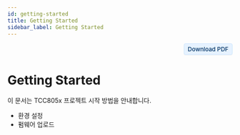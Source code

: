 ```yaml
---
id: getting-started
title: Getting Started
sidebar_label: Getting Started
---
```


<div style="display: flex; justify-content: flex-end; margin-top: 0.5rem; margin-bottom: 1rem;">
  <a
    href="https://telechips-r2-cdn.ye-eun-kang.workers.dev/Android%2013%20SDK-Getting%20Started%20for%20TCC807x%20V0.40%5BA%5D.pdf"
    download
    style="display: inline-block; background-color: #e6f2ff; color: #003366; border: 1px solid #cce6ff; border-radius: 4px; font-size: 13px; font-weight: 500; text-decoration: none; padding: 4px 8px; white-space: nowrap; box-shadow: 0 1px 2px rgba(0,0,0,0.05);"
  >
   Download PDF
  </a>
</div>




# Getting Started

이 문서는 TCC805x 프로젝트 시작 방법을 안내합니다.

- 환경 설정
- 펌웨어 업로드
